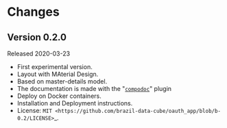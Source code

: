# Changes

## Version 0.2.0

Released 2020-03-23

- First experimental version.
- Layout with MAterial Design.
- Based on master-details model.
- The documentation is made with the "[`compodoc`](https://compodoc.app/)" plugin
- Deploy on Docker containers.
- Installation and Deployment instructions.
- License: `MIT <https://github.com/brazil-data-cube/oauth_app/blob/b-0.2/LICENSE>`_.
